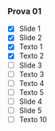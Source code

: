 
### Prova 01 
- [x] Slide 1
- [x] Slide 2
- [x] Texto 1
- [x] Texto 2
- [ ] Slide 3
- [ ] Texto 3
- [ ] Texto 4
- [ ] Texto 5
- [ ] Slide 4
- [ ] Slide 5
- [ ] Texto 10
